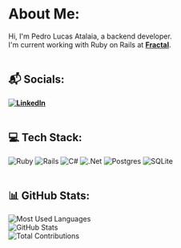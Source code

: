 # About Me:
Hi, I'm Pedro Lucas Atalaia, a backend developer. <br/>
I'm current working with Ruby on Rails at **[Fractal](https://fractaltecnologia.com.br)**.
<br/><br/>

## 📬 Socials: 
**[![LinkedIn](https://img.shields.io/badge/LinkedIn-%230077B5.svg?logo=linkedin&logoColor=white&style=for-the-badge)](https://linkedin.com/in/https://www.linkedin.com/in/pedro-atalaia-058654210/)**
<br/><br/>

## 💻 Tech Stack:
![Ruby](https://img.shields.io/badge/ruby-CC342D.svg?style=for-the-badge&logo=ruby&logoColor=white)               ![Rails](https://img.shields.io/badge/rails-CC342D.svg?style=for-the-badge&logo=ruby-on-rails&logoColor=white)
![C#](https://img.shields.io/badge/c%23-%239042f5.svg?style=for-the-badge&logo=C&logoColor=white)                    ![.Net](https://img.shields.io/badge/.NET-9042f5?style=for-the-badge&logo=.net&logoColor=white)
![Postgres](https://img.shields.io/badge/postgres-%23316192.svg?style=for-the-badge&logo=postgresql&logoColor=white) ![SQLite](https://img.shields.io/badge/sqlite-%23316192.svg?style=for-the-badge&logo=sqlite&logoColor=white)
<br/><br/>

## 📊 GitHub Stats:
![Most Used Languages](https://github-readme-stats.vercel.app/api/top-langs/?username=pedroatalaia201&theme=nord&hide_border=true&include_all_commits=false&count_private=false&format=large&&layout=donut)<br/>
![GitHub Stats](https://github-readme-stats.vercel.app/api?username=pedroatalaia201&theme=nord&hide_border=true&include_all_commits=true&count_private=last)<br/>
![Total Contributions](https://github-readme-streak-stats.herokuapp.com/?user=pedroatalaia201&theme=nord&hide_border=true&count_private=false)<br/>
<br/><br/>
